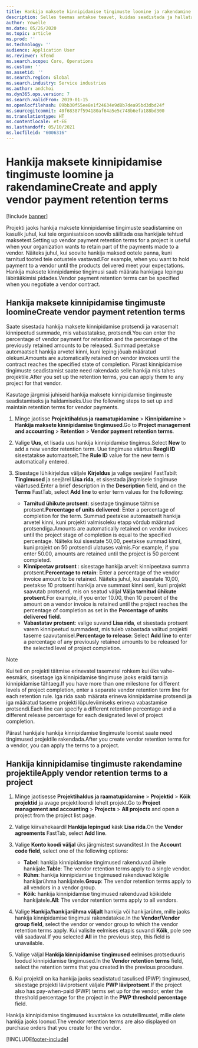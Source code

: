 ```yaml
---
title: Hankija maksete kinnipidamise tingimuste loomine ja rakendamine
description: Selles teemas antakse teavet, kuidas seadistada ja hallata hankija maksete kinnipidamise tingimusi.
author: Yowelle
ms.date: 05/26/2020
ms.topic: article
ms.prod: ''
ms.technology: ''
audience: Application User
ms.reviewer: kfend
ms.search.scope: Core, Operations
ms.custom: ''
ms.assetid: ''
ms.search.region: Global
ms.search.industry: Service industries
ms.author: andchoi
ms.dyn365.ops.version: 7
ms.search.validFrom: 2019-01-15
ms.openlocfilehash: 09bb30f55ee8e1f24634e9d8b7dea95bd3dbd24f
ms.sourcegitcommit: 40f68387f594180af64a5e5c748b6efa188bd300
ms.translationtype: HT
ms.contentlocale: et-EE
ms.lasthandoff: 05/10/2021
ms.locfileid: "6006316"
---
```

# <a name="create-and-apply-vendor-payment-retention-terms"></a><span data-ttu-id="88106-103">Hankija maksete kinnipidamise tingimuste loomine ja rakendamine</span><span class="sxs-lookup"><span data-stu-id="88106-103">Create and apply vendor payment retention terms</span></span>

[!include [banner](../includes/banner.md)] 

<span data-ttu-id="88106-104">Projekti jaoks hankija maksete kinnipidamise tingimuste seadistamine on kasulik juhul, kui teie organisatsioon soovib säilitada osa hankijale tehtud maksetest.</span><span class="sxs-lookup"><span data-stu-id="88106-104">Setting up vendor payment retention terms for a project is useful when your organization wants to retain part of the payments made to a vendor.</span></span> <span data-ttu-id="88106-105">Näiteks juhul, kui soovite hankija maksed ootele panna, kuni tarnitud tooted teie ootustele vastavad.</span><span class="sxs-lookup"><span data-stu-id="88106-105">For example, when you want to hold payment to a vendor until the products delivered meet your expectations.</span></span> <span data-ttu-id="88106-106">Hankija maksete kinnipidamise tingimusi saab määrata hankijaga lepingu läbirääkimisi pidades.</span><span class="sxs-lookup"><span data-stu-id="88106-106">Vendor payment retention terms can be specified when you negotiate a vendor contract.</span></span>

## <a name="create-vendor-payment-retention-terms"></a><span data-ttu-id="88106-107">Hankija maksete kinnipidamise tingimuste loomine</span><span class="sxs-lookup"><span data-stu-id="88106-107">Create vendor payment retention terms</span></span>

<span data-ttu-id="88106-108">Saate sisestada hankija maksete kinnipidamise protsendi ja varasemalt kinnipeetud summade, mis vabastatakse, protsendi.</span><span class="sxs-lookup"><span data-stu-id="88106-108">You can enter the percentage of vendor payment for retention and the percentage of the previously retained amounts to be released.</span></span> <span data-ttu-id="88106-109">Summad peetakse automaatselt hankija arvetel kinni, kuni leping jõuab määratud olekuni.</span><span class="sxs-lookup"><span data-stu-id="88106-109">Amounts are automatically retained on vendor invoices until the contract reaches the specified state of completion.</span></span> <span data-ttu-id="88106-110">Pärast kinnipidamise tingimuste seadistamist saate need rakendada selle hankija mis tahes projektile.</span><span class="sxs-lookup"><span data-stu-id="88106-110">After you set up the retention terms, you can apply them to any project for that vendor.</span></span>

<span data-ttu-id="88106-111">Kasutage järgmisi juhiseid hankija maksete kinnipidamise tingimuste seadistamiseks ja haldamiseks.</span><span class="sxs-lookup"><span data-stu-id="88106-111">Use the following steps to set up and maintain retention terms for vendor payments.</span></span> 

1. <span data-ttu-id="88106-112">Minge jaotisse **Projektihaldus ja raamatupidamine** > **Kinnipidamine** > **Hankija maksete kinnipidamise tingimused**.</span><span class="sxs-lookup"><span data-stu-id="88106-112">Go to **Project management and accounting** > **Retention** > **Vendor payment retention terms**.</span></span>
2. <span data-ttu-id="88106-113">Valige **Uus**, et lisada uus hankija kinnipidamise tingimus.</span><span class="sxs-lookup"><span data-stu-id="88106-113">Select **New** to add a new vendor retention term.</span></span> <span data-ttu-id="88106-114">Uue tingimuse väärtus **Reegli ID** sisestatakse automaatselt.</span><span class="sxs-lookup"><span data-stu-id="88106-114">The **Rule ID** value for the new term is automatically entered.</span></span> 
3. <span data-ttu-id="88106-115">Sisestage lühikirjeldus väljale **Kirjeldus** ja valige seejärel FastTabilt **Tingimused** ja seejärel **Lisa rida**, et sisestada järgmisele tingimuse väärtused.</span><span class="sxs-lookup"><span data-stu-id="88106-115">Enter a brief description in the **Description** field, and on the **Terms** FastTab, select **Add line** to enter term values for the following:</span></span>

   - <span data-ttu-id="88106-116">**Tarnitud ühikute protsent**: sisestage tingimuse täitmise protsent.</span><span class="sxs-lookup"><span data-stu-id="88106-116">**Percentage of units delivered**: Enter a percentage of completion for the term.</span></span> <span data-ttu-id="88106-117">Summad peetakse automaatselt hankija arvetel kinni, kuni projekti valmisoleku etapp võrdub määratud protsendiga.</span><span class="sxs-lookup"><span data-stu-id="88106-117">Amounts are automatically retained on vendor invoices until the project stage of completion is equal to the specified percentage.</span></span> <span data-ttu-id="88106-118">Näiteks kui sisestate 50,00, peetakse summad kinni, kuni projekt on 50 protsendi ulatuses valmis.</span><span class="sxs-lookup"><span data-stu-id="88106-118">For example, if you enter 50.00, amounts are retained until the project is 50 percent completed.</span></span>
   - <span data-ttu-id="88106-119">**Kinnipeetav protsent** : sisestage hankija arvelt kinnipeetava summa protsent.</span><span class="sxs-lookup"><span data-stu-id="88106-119">**Percentage to retain**: Enter a percentage of the vendor invoice amount to be retained.</span></span> <span data-ttu-id="88106-120">Näiteks juhul, kui sisestate 10,00, peetakse 10 protsenti hankija arve summast kinni seni, kuni projekt saavutab protsendi, mis on seatud väljal **Välja tarnitud ühikute protsent**.</span><span class="sxs-lookup"><span data-stu-id="88106-120">For example, if you enter 10.00, then 10 percent of the amount on a vendor invoice is retained until the project reaches the percentage of completion as set in the **Percentage of units delivered field**.</span></span>
   - <span data-ttu-id="88106-121">**Vabastatav protsent**: valige suvand **Lisa rida**, et sisestada protsent varem kinnipeetud summadest, mis tuleb vabastada valitud projekti taseme saavutamisel.</span><span class="sxs-lookup"><span data-stu-id="88106-121">**Percentage to release**: Select **Add line** to enter a percentage of any previously retained amounts to be released for the selected level of project completion.</span></span>

> [!NOTE]
> <span data-ttu-id="88106-122">Kui teil on projekti täitmise erinevatel tasemetel rohkem kui üks vahe-eesmärk, sisestage iga kinnipidamise tingimuse jaoks eraldi tarnija kinnipidamise tähtaeg.</span><span class="sxs-lookup"><span data-stu-id="88106-122">If you have more than one milestone for different levels of project completion, enter a separate vendor retention term line for each retention rule.</span></span> <span data-ttu-id="88106-123">Iga rida saab määrata erineva kinnipidamise protsendi ja iga määratud taseme projekti lõpuleviimiseks erineva vabastamise protsendi.</span><span class="sxs-lookup"><span data-stu-id="88106-123">Each line can specify a different retention percentage and a different release percentage for each designated level of project completion.</span></span>

<span data-ttu-id="88106-124">Pärast hankijale hankija kinnipidamise tingimuste loomist saate need tingimused projektile rakendada.</span><span class="sxs-lookup"><span data-stu-id="88106-124">After you create vendor retention terms for a vendor, you can apply the terms to a project.</span></span>

## <a name="apply-vendor-retention-terms-to-a-project"></a><span data-ttu-id="88106-125">Hankija kinnipidamise tingimuste rakendamine projektile</span><span class="sxs-lookup"><span data-stu-id="88106-125">Apply vendor retention terms to a project</span></span>

1. <span data-ttu-id="88106-126">Minge jaotisesse **Projektihaldus ja raamatupidamine** > **Projektid** > **Kõik projektid** ja avage projektiloendi lehelt projekt.</span><span class="sxs-lookup"><span data-stu-id="88106-126">Go to **Project management and accounting** > **Projects** > **All projects** and open a project from the project list page.</span></span>
2. <span data-ttu-id="88106-127">Valige kiirvahekaardil **Hankija lepingud** käsk **Lisa rida**.</span><span class="sxs-lookup"><span data-stu-id="88106-127">On the **Vendor agreements** FastTab, select **Add line**.</span></span>
3. <span data-ttu-id="88106-128">Valige **Konto koodi väljal** üks järgmistest suvanditest.</span><span class="sxs-lookup"><span data-stu-id="88106-128">In the **Account code field**, select one of the following options:</span></span> 

   - <span data-ttu-id="88106-129">**Tabel**: hankija kinnipidamise tingimused rakenduvad ühele hankijale.</span><span class="sxs-lookup"><span data-stu-id="88106-129">**Table**: The vendor retention terms apply to a single vendor.</span></span>
   - <span data-ttu-id="88106-130">**Rühm**: hankija kinnipidamise tingimused rakenduvad kõigile hankijarühma hankijatele.</span><span class="sxs-lookup"><span data-stu-id="88106-130">**Group**: The vendor retention terms apply to all vendors in a vendor group.</span></span>
   - <span data-ttu-id="88106-131">**Kõik**: hankija kinnipidamise tingimused rakenduvad kõikidele hankijatele.</span><span class="sxs-lookup"><span data-stu-id="88106-131">**All**: The vendor retention terms apply to all vendors.</span></span>

4. <span data-ttu-id="88106-132">Valige **Hankija/hankijarühma väljalt** hankija või hankijarühm, mille jaoks hankija kinnipidamise tingimusi rakendatakse.</span><span class="sxs-lookup"><span data-stu-id="88106-132">In the **Vendor/Vendor group field**, select the vendor or vendor group to which the vendor retention terms apply.</span></span> <span data-ttu-id="88106-133">Kui valisite eelmises etapis suvandi **Kõik**, pole see väli saadaval.</span><span class="sxs-lookup"><span data-stu-id="88106-133">If you selected **All** in the previous step, this field is unavailable.</span></span>
5. <span data-ttu-id="88106-134">Valige väljal **Hankija kinnipidamise tingimused** eelmises protseduuris loodud kinnipidamise tingimused.</span><span class="sxs-lookup"><span data-stu-id="88106-134">In the **Vendor retention terms** field, select the retention terms that you created in the previous procedure.</span></span>
6. <span data-ttu-id="88106-135">Kui projektil on ka hankija jaoks seadistatud tasulised (PWP) tingimused, sisestage projekti läviprotsent väljale **PWP läviprotsent**.</span><span class="sxs-lookup"><span data-stu-id="88106-135">If the project also has pay-when-paid (PWP) terms set up for the vendor, enter the threshold percentage for the project in the **PWP threshold percentage** field.</span></span>

<span data-ttu-id="88106-136">Hankija kinnipidamise tingimused kuvatakse ka ostutellimustel, mille olete hankija jaoks loonud.</span><span class="sxs-lookup"><span data-stu-id="88106-136">The vendor retention terms are also displayed on purchase orders that you create for the vendor.</span></span>


[!INCLUDE[footer-include](../includes/footer-banner.md)]